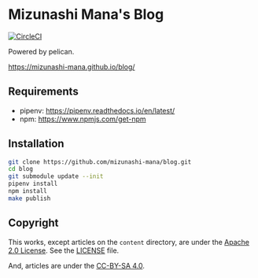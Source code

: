 # Mizunashi Mana's Blog

[![CircleCI](https://circleci.com/gh/mizunashi-mana/blog.svg?style=svg)](https://circleci.com/gh/mizunashi-mana/blog)

Powered by pelican.

https://mizunashi-mana.github.io/blog/

## Requirements

* pipenv: https://pipenv.readthedocs.io/en/latest/
* npm: https://www.npmjs.com/get-npm

## Installation

```bash
git clone https://github.com/mizunashi-mana/blog.git
cd blog
git submodule update --init
pipenv install
npm install
make publish
```

## Copyright

This works, except articles on the `content` directory, are under the [Apache 2.0 License](https://www.apache.org/licenses/LICENSE-2.0).
See the [LICENSE](LICENSE) file.

And, articles are under the [CC-BY-SA 4.0](https://creativecommons.org/licenses/by-sa/4.0/).
